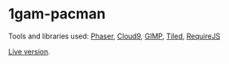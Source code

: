 # 1gam-pacman

Tools and libraries used: [Phaser](https://phaser.io/), [Cloud9](https://c9.io),
[GIMP](http://www.gimp.org/), [Tiled](http://mapeditor.org),
[RequireJS](http://www.requirejs.org/)

[Live version](http://zekoff.com/1gam-pacman).